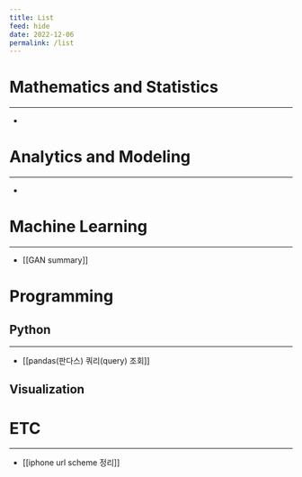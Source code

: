 ```yaml
---
title: List
feed: hide
date: 2022-12-06
permalink: /list
---
```


# Mathematics and Statistics
--- 
- 

# Analytics and Modeling
--- 
- 

# Machine Learning
---
- [[GAN summary]]

# Programming
## Python
---
- [[pandas(판다스) 쿼리(query) 조회]]

## Visualization

# ETC
--- 
- [[iphone url scheme 정리]]
